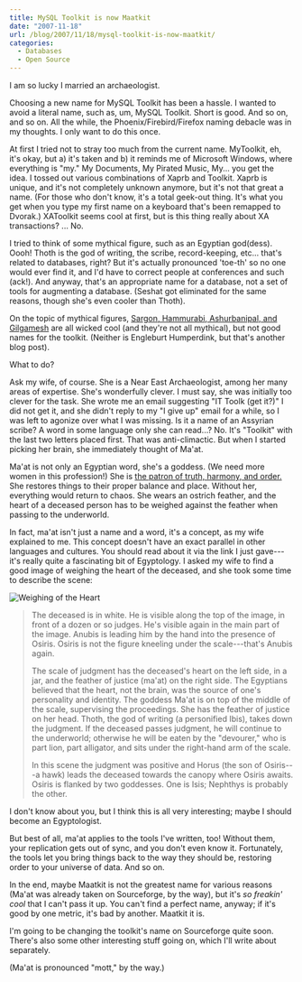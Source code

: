 ```yaml
---
title: MySQL Toolkit is now Maatkit
date: "2007-11-18"
url: /blog/2007/11/18/mysql-toolkit-is-now-maatkit/
categories:
  - Databases
  - Open Source
---
```

I am so lucky I married an archaeologist.

Choosing a new name for MySQL Toolkit has been a hassle.  I wanted to avoid a literal name, such as, um, MySQL Toolkit.  Short is good.  And so on, and so on.  All the while, the Phoenix/Firebird/Firefox naming debacle was in my thoughts.  I only want to do this once.

At first I tried not to stray too much from the current name. MyToolkit, eh, it's okay, but a) it's taken and b) it reminds me of Microsoft Windows, where everything is "my."  My Documents, My Pirated Music, My... you get the idea.  I tossed out various combinations of Xaprb and Toolkit.  Xaprb is unique, and it's not completely unknown anymore, but it's not that great a name.  (For those who don't know, it's a total geek-out thing.  It's what you get when you type my first name on a keyboard that's been remapped to Dvorak.)  XAToolkit seems cool at first, but is this thing really about XA transactions?  ... No.

I tried to think of some mythical figure, such as an Egyptian god(dess).  Oooh!  Thoth is the god of writing, the scribe, record-keeping, etc... that's related to databases, right?  But it's actually pronounced 'toe-th' so no one would ever find it, and I'd have to correct people at conferences and such (ack!).  And anyway, that's an appropriate name for a database, not a set of tools for augmenting a database.  (Seshat got eliminated for the same reasons, though she's even cooler than Thoth).

On the topic of mythical figures, [Sargon, Hammurabi, Ashurbanipal, and Gilgamesh](http://www.youtube.com/watch?v=Sf6mjSrp44Y) are all wicked cool (and they're not all mythical), but not good names for the toolkit. (Neither is Engleburt Humperdink, but that's another blog post).

What to do?

Ask my wife, of course.  She is a Near East Archaeologist, among her many areas of expertise.   She's wonderfully clever.  I must say, she was initially too clever for the task.  She wrote me an email suggesting "IT Toolk (get it?)"  I did not get it, and she didn't reply to my "I give up" email for a while, so I was left to agonize over what I was missing.  Is it a name of an Assyrian scribe?  A word in some language only she can read...?  No.  It's "Toolkit" with the last two letters placed first.  That was anti-climactic.  But when I started picking her brain, she immediately thought of Ma'at.

Ma'at is not only an Egyptian word, she's a goddess.  (We need more women in this profession!)  She is [the patron of truth, harmony, and order.](http://touregypt.net/godsofegypt/maat.htm)  She restores things to their proper balance and place.  Without her, everything would return to chaos.  She wears an ostrich feather, and the heart of a deceased person has to be weighed against the feather when passing to the underworld.

In fact, ma'at isn't just a name and a word, it's a concept, as my wife explained to me.  This concept doesn't have an exact parallel in other languages and cultures.  You should read about it via the link I just gave---it's really quite a fascinating bit of Egyptology.  I asked my wife to find a good image of weighing the heart of the deceased, and she took some time to describe the scene:

![Weighing of the Heart](/media/2007/11/weighing_of_the_heart.jpg)

> The deceased is in white.  He is visible along the top of the image, in front of a dozen or so judges.  He's visible again in the main part of the image.  Anubis is leading him by the hand into the presence of Osiris. Osiris is not the figure kneeling under the scale---that's Anubis again.
> 
> The scale of judgment has the deceased's heart on the left side, in a jar, and the feather of justice (ma'at) on the right side.
> The Egyptians believed that the heart, not the brain, was the source of one's personality and identity.
> The goddess Ma'at is on top of the middle of the scale, supervising the proceedings.  She has the feather of justice on her head.  Thoth, the god of writing (a personified Ibis), takes down the judgment.  If the deceased passes judgment, he will continue to the underworld; otherwise he will be eaten by the "devourer," who is part lion, part alligator, and sits under the right-hand arm of the scale.
> 
> In this scene the judgment was positive and Horus (the son of Osiris---a hawk) leads the deceased towards the canopy where Osiris awaits. Osiris is flanked by two goddesses.  One is Isis; Nephthys is probably the other.

I don't know about you, but I think this is all very interesting; maybe I should become an Egyptologist.

But best of all, ma'at applies to the tools I've written, too!  Without them, your replication gets out of sync, and you don't even know it.  Fortunately, the tools let you bring things back to the way they should be, restoring order to your universe of data.  And so on.

In the end, maybe Maatkit is not the greatest name for various reasons (Ma'at was already taken on Sourceforge, by the way), but it's *so freakin' cool* that I can't pass it up.  You can't find a perfect name, anyway; if it's good by one metric, it's bad by another.  Maatkit it is.

I'm going to be changing the toolkit's name on Sourceforge quite soon.  There's also some other interesting stuff going on, which I'll write about separately.

(Ma'at is pronounced "mott," by the way.)


